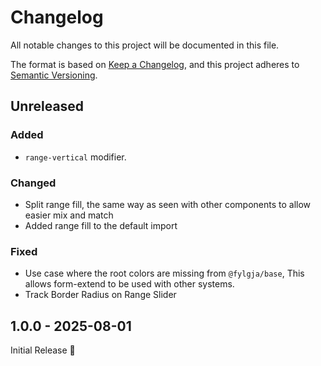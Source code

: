 # Changelog

All notable changes to this project will be documented in this file.

The format is based on [Keep a Changelog](https://keepachangelog.com/en/1.1.0/),
and this project adheres to [Semantic Versioning](https://semver.org/spec/v2.0.0.html).

## Unreleased


### Added

- `range-vertical` modifier.

### Changed

- Split range fill, the same way as seen with other components to allow easier mix and match
- Added range fill to the default import

### Fixed

- Use case where the root colors are missing from `@fylgja/base`,
  This allows form-extend to be used with other systems.
- Track Border Radius on Range Slider

## 1.0.0 - 2025-08-01

Initial Release 🎉

